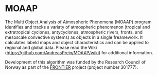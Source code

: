 # MOAAP
The Multi Object Analysis of Atmospheric Phenomena (MOAAP) program identifies and tracks a variaty of atmospheric phenomenon (tropical and extratropical cyclones, antycyclones, atmospheric rivers, fronts, and mesoscale convective systems) as objects in a single freamework. It calculates labeld maps and object characteristics and can be applied to regional and global data. Please read the Wiki (https://github.com/AndreasPrein/MOAAP/wiki) for additional information.

Development of this algorithm was funded by the Research Council of Norway as part of the [FRONTIER](https://www.norceresearch.no/en/projects/the-big-data-and-climate-frontier-making-sense-of-the-explosive-increase-in-climate-data-through-smart-designs-and-big-data-methods) project (project number 301777).
